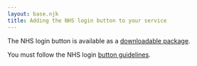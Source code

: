 ```yaml
---
layout: base.njk
title: Adding the NHS login button to your service
---
```



The NHS login button is available as a [downloadable package](https://github.com/nhsconnect/nhslogin/raw/master/NHS%20login%20buttons.zip).

You must follow the NHS login [button guidelines](https://github.com/nhsconnect/nhslogin/raw/master/NHSloginbuttonguidelines.pdf).